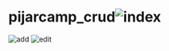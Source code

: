 # pijarcamp_crud![index](https://user-images.githubusercontent.com/122989831/213189564-4dbc3f27-ff20-491d-a046-cf05b1f6f840.png)
![add](https://user-images.githubusercontent.com/122989831/213189583-9e5ad66b-77cf-4e60-9ad6-8a8545d21090.png)
![edit](https://user-images.githubusercontent.com/122989831/213189589-6a9b043d-4e9e-4319-86a2-f125fceafb1d.png)
